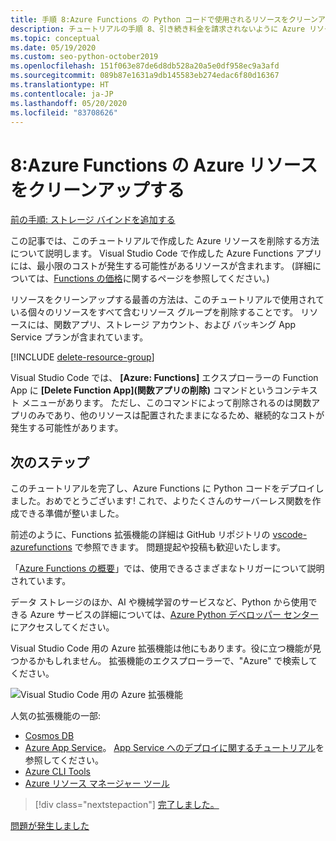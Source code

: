 ```yaml
---
title: 手順 8:Azure Functions の Python コードで使用されるリソースをクリーンアップする
description: チュートリアルの手順 8、引き続き料金を請求されないように Azure リソースをクリーンアップする。
ms.topic: conceptual
ms.date: 05/19/2020
ms.custom: seo-python-october2019
ms.openlocfilehash: 151f063e87de6d8db528a20a5e0df958ec9a3afd
ms.sourcegitcommit: 089b87e1631a9db145583eb274edac6f80d16367
ms.translationtype: HT
ms.contentlocale: ja-JP
ms.lasthandoff: 05/20/2020
ms.locfileid: "83708626"
---
```

# <a name="8-clean-up-azure-resources-for-azure-functions"></a>8:Azure Functions の Azure リソースをクリーンアップする

[前の手順: ストレージ バインドを追加する](tutorial-vs-code-serverless-python-07.md)

この記事では、このチュートリアルで作成した Azure リソースを削除する方法について説明します。 Visual Studio Code で作成した Azure Functions アプリには、最小限のコストが発生する可能性があるリソースが含まれます。 (詳細については、[Functions の価格](https://azure.microsoft.com/pricing/details/functions/)に関するページを参照してください。)

リソースをクリーンアップする最善の方法は、このチュートリアルで使用されている個々のリソースをすべて含むリソース グループを削除することです。 リソースには、関数アプリ、ストレージ アカウント、および バッキング App Service プランが含まれています。

[!INCLUDE [delete-resource-group](includes/delete-resource-group.md)]

Visual Studio Code では、 **[Azure: Functions]** エクスプローラーの Function App に **[Delete Function App]\(関数アプリの削除\)** コマンドというコンテキスト メニューがあります。 ただし、このコマンドによって削除されるのは関数アプリのみであり、他のリソースは配置されたままになるため、継続的なコストが発生する可能性があります。

## <a name="next-steps"></a>次のステップ

このチュートリアルを完了し、Azure Functions に Python コードをデプロイしました。おめでとうございます! これで、よりたくさんのサーバーレス関数を作成できる準備が整いました。

前述のように、Functions 拡張機能の詳細は GitHub リポジトリの [vscode-azurefunctions](https://github.com/Microsoft/vscode-azurefunctions) で参照できます。 問題提起や投稿も歓迎いたします。

「[Azure Functions の概要](/azure/azure-functions/functions-overview)」では、使用できるさまざまなトリガーについて説明されています。

データ ストレージのほか、AI や機械学習のサービスなど、Python から使用できる Azure サービスの詳細については、[Azure Python デベロッパー センター](/azure/python/?view=azure-python)にアクセスしてください。

Visual Studio Code 用の Azure 拡張機能は他にもあります。役に立つ機能が見つかるかもしれません。 拡張機能のエクスプローラーで、"Azure" で検索してください。

![Visual Studio Code 用の Azure 拡張機能](media/tutorial-vs-code-serverless-python/azure-extensions-for-visual-studio-code.png)

人気の拡張機能の一部:

- [Cosmos DB](https://marketplace.visualstudio.com/items?itemName=ms-azuretools.vscode-cosmosdb)
- [Azure App Service](https://marketplace.visualstudio.com/items?itemName=ms-azuretools.vscode-azureappservice)。 [App Service へのデプロイに関するチュートリアル](tutorial-deploy-app-service-on-linux-01.md)を参照してください。
- [Azure CLI Tools](https://marketplace.visualstudio.com/items?itemName=ms-vscode.azurecli)
- [Azure リソース マネージャー ツール](https://marketplace.visualstudio.com/items?itemName=msazurermtools.azurerm-vscode-tools)

> [!div class="nextstepaction"]
> [完了しました。](https://docs.microsoft.com/python/azure/?view=azure-python)

[問題が発生しました](https://www.research.net/r/PWZWZ52?tutorial=vscode-functions-python&step=08-clean-up-resources)
